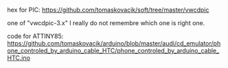 hex for PIC: https://github.com/tomaskovacik/soft/tree/master/vwcdpic

one of "vwcdpic-3.x" I really do not remembre which one is right one.


code for ATTINY85: https://github.com/tomaskovacik/arduino/blob/master/audi/cd_emulator/phone_controled_by_arduino_cable_HTC/phone_controled_by_arduino_cable_HTC.ino

